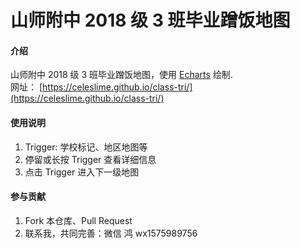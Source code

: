 # 山师附中 2018 级 3 班毕业蹭饭地图

#### 介绍
山师附中 2018 级 3 班毕业蹭饭地图，使用 [Echarts](https://echarts.apache.org) 绘制.   
网址： [https://celeslime.github.io/class-tri/](https://celeslime.github.io/class-tri/)

#### 使用说明

1. Trigger: 学校标记、地区地图等
2. 停留或长按 Trigger 查看详细信息
3. 点击 Trigger 进入下一级地图

#### 参与贡献

1.  Fork 本仓库、Pull Request
2.  联系我，共同完善：微信 鸿 wx1575989756